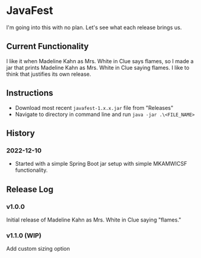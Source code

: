 # JavaFest
I'm going into this with no plan. Let's see what each release brings us.

## Current Functionality
I like it when Madeline Kahn as Mrs. White in Clue says flames, so I made a jar that prints Madeline Kahn as Mrs. White in Clue saying flames. I like to think that justifies its own release.

## Instructions
* Download most recent `javafest-1.x.x.jar` file from "Releases"
* Navigate to directory in command line and run `java -jar .\<FILE_NAME>`

## History
### 2022-12-10
* Started with a simple Spring Boot jar setup with simple MKAMWICSF functionality.

## Release Log
### v1.0.0
Initial release of Madeline Kahn as Mrs. White in Clue saying "flames."

### v1.1.0 (WIP)
Add custom sizing option